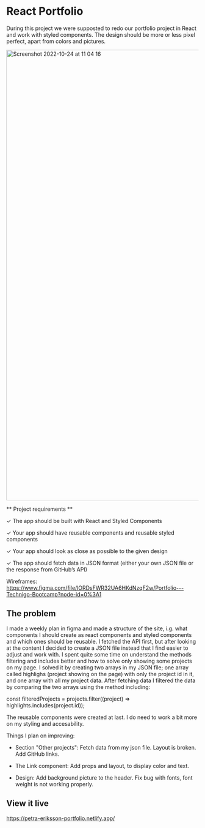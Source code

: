 # React Portfolio
During this project we were supposted to redo our portfolio project in React and work with styled components.
The design should be more or less pixel perfect, apart from colors and pictures.

<img width="1177" alt="Screenshot 2022-10-24 at 11 04 16" src="https://user-images.githubusercontent.com/108176641/197489758-c10b2e64-2cae-4b73-9c4e-42b130141975.png">

** Project requirements **

✓ The app should be built with React and Styled Components

✓ Your app should have reusable components and reusable styled components

✓ Your app should look as close as possible to the given design

✓ The app should fetch data in JSON format (either your own JSON file or the response from GitHub’s API)

Wireframes:
https://www.figma.com/file/lORDsFWR32UA6HKdNzqF2w/Portfolio---Technigo-Bootcamp?node-id=0%3A1


## The problem
I made a weekly plan in figma and made a structure of the site, i.g. what components I should create as react components and styled components and which ones should be reusable. I fetched the API first, but after looking at the content I decided to create a JSON file instead that I find easier to adjust and work with. I spent quite some time on understand the methods filtering and includes better and how to solve only showing some projects on my page. I solved it by creating two arrays in my JSON file; one array called highlighs (project showing on the page) with only the project id in it, and one array with all my project data.
After fetching data  I filtered the data by comparing the two arrays using the method including:

const filteredProjects = projects.filter((project) => highlights.includes(project.id));

The reusable components were created at last. 
I do need to work a bit more on my styling and accesability.


Things I plan on improving:
* Section "Other projects":
  Fetch data from my json file.
  Layout is broken.
  Add GitHub links.

* The Link component:
  Add props and layout, to display color and text.

* Design:
  Add background picture to the header.
  Fix bug with fonts, font weight is not working properly.

## View it live
https://petra-eriksson-portfolio.netlify.app/
